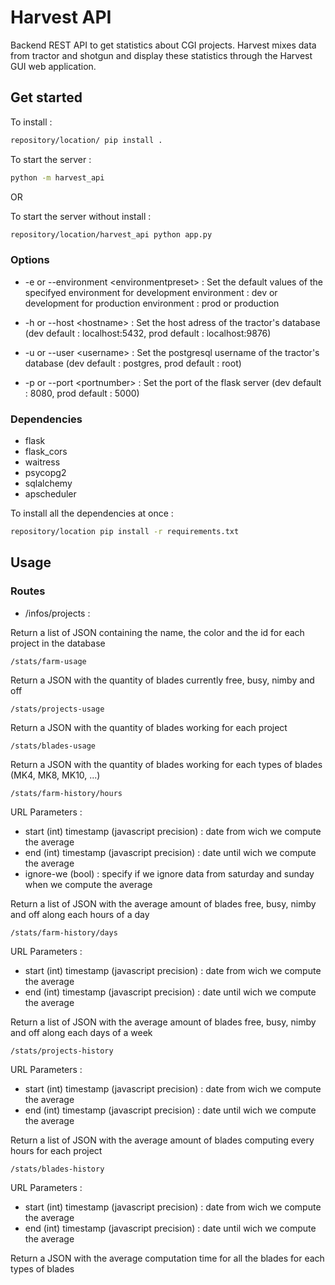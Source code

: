 # Harvest API

Backend REST API to get statistics about CGI projects. Harvest mixes data from
tractor and shotgun and display these statistics through the Harvest GUI web application.

## Get started

To install :

```bash
repository/location/ pip install .
```

To start the server :

```bash
python -m harvest_api
```

OR

To start the server without install :

```bash
repository/location/harvest_api python app.py
```

### Options

- -e or --environment \<environmentpreset\> :
Set the default values of the specifyed environment
for development environment : dev or development
for production environment : prod or production

- -h or --host \<hostname\> :
Set the host adress of the tractor's database
(dev default : localhost:5432, prod default : localhost:9876)

- -u or --user \<username\> :
Set the postgresql username of the tractor's database
(dev default : postgres, prod default : root)

- -p or --port \<portnumber\> :
Set the port of the flask server
(dev default : 8080, prod default : 5000)

### Dependencies

- flask
- flask_cors
- waitress
- psycopg2
- sqlalchemy
- apscheduler

To install all the dependencies at once :

```bash
repository/location pip install -r requirements.txt
```

## Usage

### Routes

- /infos/projects :

Return a list of JSON containing the name, the color and the id for each project
in the database

```url
/stats/farm-usage
```

Return a JSON with the quantity of blades currently free, busy, nimby and off

```url
/stats/projects-usage
```

Return a JSON with the quantity of blades working for each project

```url
/stats/blades-usage
```

Return a JSON with the quantity of blades working for each types of blades
(MK4, MK8, MK10, ...)

```url
/stats/farm-history/hours
```

URL Parameters :

- start (int) timestamp (javascript precision) : date from wich we compute the average
- end (int) timestamp (javascript precision) : date until wich we compute the average
- ignore-we (bool) : specify if we ignore data from saturday and sunday when we
compute the average

Return a list of JSON with the average amount of blades free, busy, nimby and off
along each hours of a day

```url
/stats/farm-history/days
```

URL Parameters :

- start (int) timestamp (javascript precision) : date from wich we compute the average
- end (int) timestamp (javascript precision) : date until wich we compute the average

Return a list of JSON with the average amount of blades free, busy, nimby and off
along each days of a week

```url
/stats/projects-history
```

URL Parameters :

- start (int) timestamp (javascript precision) : date from wich we compute the average
- end (int) timestamp (javascript precision) : date until wich we compute the average

Return a list of JSON with the average amount of blades computing every hours for each project

```url
/stats/blades-history
```

URL Parameters :

- start (int) timestamp (javascript precision) : date from wich we compute the average
- end (int) timestamp (javascript precision) : date until wich we compute the average

Return a JSON with the average computation time for all the blades for each types of blades
